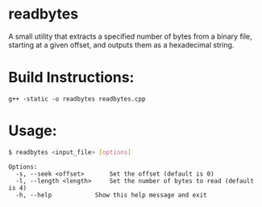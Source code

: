 # readbytes

A small utility that extracts a specified number of bytes from a binary file, starting at a given offset, and outputs them as a hexadecimal string.


# Build Instructions:

`g++ -static -o readbytes readbytes.cpp`


# Usage:

```sh
$ readbytes <input_file> [options]
```
```
Options:
  -s, --seek <offset>		Set the offset (default is 0)
  -l, --length <length>		Set the number of bytes to read (default is 4)
  -h, --help			Show this help message and exit
```
